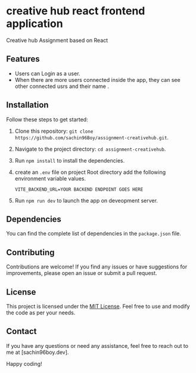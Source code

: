 # creative hub react frontend application

Creative hub Assignment based on React

## Features

- Users can Login as a user.
- When there are more users connected inside the app, they can see other connected usrs and their name .


## Installation

Follow these steps to get started:

1. Clone this repository: `git clone https://github.com/sachin96Boy/assignment-creativehub.git`.
2. Navigate to the project directory: `cd assignment-creativehub`.
3. Run `npm install` to install the dependencies.
4. create an `.env` file on project Root directory add the following environment variable values.

    ``
    VITE_BACKEND_URL=YOUR BACKEND ENDPOINT GOES HERE
    ``
6. Run `npm run dev` to launch the app on deveopment server.

## Dependencies

You can find the complete list of dependencies in the `package.json` file.

## Contributing

Contributions are welcome! If you find any issues or have suggestions for improvements, please open an issue or submit a pull request.

## License

This project is licensed under the [MIT License](LICENSE). Feel free to use and modify the code as per your needs.

## Contact

If you have any questions or need any assistance, feel free to reach out to me at [sachin96boy.dev].

Happy coding!